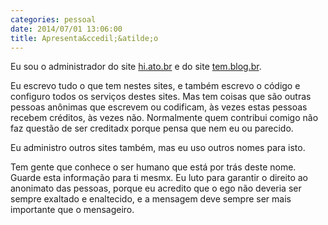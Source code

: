 ```yaml
---
categories: pessoal
date: 2014/07/01 13:06:00
title: Apresenta&ccedil;&atilde;o
---
```

Eu sou o administrador do site [hi.ato.br](http://hi.ato.br) e do site [tem.blog.br](http://tem.blog.br).

Eu escrevo tudo o que tem nestes sites, e também escrevo o código e configuro todos os serviços destes sites. Mas tem coisas que são outras pessoas anônimas que escrevem ou codificam, às vezes estas pessoas recebem créditos, às vezes não. Normalmente quem contribui comigo não faz questão de ser creditadx porque pensa que nem eu ou parecido.

Eu administro outros sites também, mas eu uso outros nomes para isto.

Tem gente que conhece o ser humano que está por trás deste nome. Guarde esta informação para ti mesmx. Eu luto para garantir o direito ao anonimato das pessoas, porque eu acredito que o ego não deveria ser sempre exaltado e enaltecido, e a mensagem deve sempre ser mais importante que o mensageiro.

